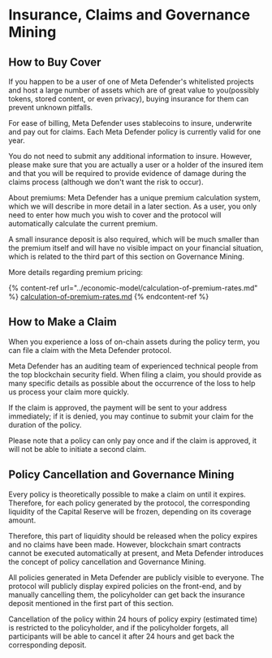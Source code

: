# Insurance, Claims and Governance Mining

## **How to Buy Cover**

If you happen to be a user of one of Meta Defender's whitelisted projects and host a large number of assets which are of great value to you(possibly tokens, stored content, or even privacy), buying insurance for them can prevent unknown pitfalls.&#x20;

For ease of billing, Meta Defender uses stablecoins to insure, underwrite and pay out for claims. Each Meta Defender policy is currently valid for one year.&#x20;

You do not need to submit any additional information to insure. However, please make sure that you are actually a user or a holder of the insured item and that you will be required to provide evidence of damage during the claims process (although we don't want the risk to occur).&#x20;

About premiums: Meta Defender has a unique premium calculation system, which we will describe in more detail in a later section. As a user, you only need to enter how much you wish to cover and the protocol will automatically calculate the current premium.&#x20;

A small insurance deposit is also required, which will be much smaller than the premium itself and will have no visible impact on your financial situation, which is related to the third part of this section on Governance Mining.&#x20;

More details regarding premium pricing:

{% content-ref url="../economic-model/calculation-of-premium-rates.md" %}
[calculation-of-premium-rates.md](../economic-model/calculation-of-premium-rates.md)
{% endcontent-ref %}

## **How to Make a Claim**

When you experience a loss of on-chain assets during the policy term, you can file a claim with the Meta Defender protocol.&#x20;

Meta Defender has an auditing team of experienced technical people from the top blockchain security field. When filing a claim, you should provide as many specific details as possible about the occurrence of the loss to help us process your claim more quickly.

If the claim is approved, the payment will be sent to your address immediately; if it is denied, you may continue to submit your claim for the duration of the policy.&#x20;

Please note that a policy can only pay once and if the claim is approved, it will not be able to initiate a second claim.

## **Policy Cancellation and Governance Mining**

Every policy is theoretically possible to make a claim on until it expires. Therefore, for each policy generated by the protocol, the corresponding liquidity of the Capital Reserve will be frozen, depending on its coverage amount.&#x20;

Therefore, this part of liquidity should be released when the policy expires and no claims have been made. However, blockchain smart contracts cannot be executed automatically at present, and Meta Defender introduces the concept of policy cancellation and Governance Mining.&#x20;

All policies generated in Meta Defender are publicly visible to everyone. The protocol will publicly display expired policies on the front-end, and by manually cancelling them, the policyholder can get back the insurance deposit mentioned in the first part of this section.&#x20;

Cancellation of the policy within 24 hours of policy expiry (estimated time) is restricted to the policyholder, and if the policyholder forgets, all participants will be able to cancel it after 24 hours and get back the corresponding deposit.
